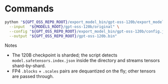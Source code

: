 # Commands

```bash
python "${GPT_OSS_REPO_ROOT}/export_model_bin/gpt-oss-120b/export_model_bin.py" \
  --input  "${MODELS_ROOT}/gpt-oss-120b/original" \
  --config "${GPT_OSS_REPO_ROOT}/export_model_bin/gpt-oss-120b/config.json" \
  --output "${GPT_OSS_REPO_ROOT}/gpt-oss-120b.bin"
```

Notes

- The 120B checkpoint is sharded; the script detects `model.safetensors.index.json` inside the directory and streams tensors shard-by-shard.
- FP4 `.blocks` + `.scales` pairs are dequantized on the fly; other tensors are passed through.